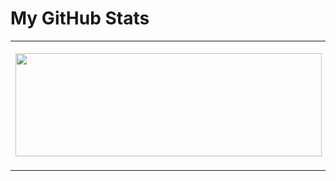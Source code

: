 
# My GitHub Stats


<table style="border: none;" width="100%" height="100%" >
  <tr style="border:none;">
      <td style="border:none;"><img width="490" height="165" src="https://github-readme-stats.vercel.app/api?username=JesusHuayhua&show_icons=true&hide=&count_private=true&title_color=6366f1&text_color=14b8a6&icon_color=a855f7&bg_color=181824&hide_border=true&show_icons=true"/></td>
      <td style="border:none;"><img width="400" height="200" src="https://github-readme-stats.vercel.app/api/top-langs/?username=JesusHuayhua&langs_count=10&title_color=6366f1&text_color=14b8a6&icon_color=a855f7&bg_color=181824&hide_border=true&locale=en&custom_title=Top%20%Languages" alt="Top Languages" /></td>
  </tr>
</table>
<!-- <div style="text-algin:center;">
<p>
    <img width="490" height="165" src="https://github-readme-stats.vercel.app/api?username=JesusHuayhua&show_icons=true&hide=&count_private=true&title_color=6366f1&text_color=14b8a6&icon_color=a855f7&bg_color=181824&hide_border=true&show_icons=true"/>
    <img width="400" height="200" src="https://github-readme-stats.vercel.app/api/top-langs/?username=JesusHuayhua&langs_count=10&title_color=6366f1&text_color=14b8a6&icon_color=a855f7&bg_color=181824&hide_border=true&locale=en&custom_title=Top%20%Languages" alt="Top Languages" />    
</p>
</div> -->

## Programming languages I learned in college

<div style="text-align: center;">
<p>
  <img src="https://img.shields.io/badge/C-00599C?style=for-the-badge&logo=c&logoColor=white">
  <img src="https://img.shields.io/badge/C++-%2300599C.svg?logo=c%2B%2B&logoColor=white">
  <img src="https://img.shields.io/badge/Oracle%20Database-F80000?style=for-the-badge&logo=Oracle&logoColor=white">
  <img src="https://img.shields.io/badge/Python-3776AB?style=for-the-badge&logo=python&logoColor=white">
  <img src="https://img.shields.io/badge/Java-ED8B00?style=for-the-badge&logo=openjdk&logoColor=white">
  <img src="https://img.shields.io/badge/R-276DC3?style=for-the-badge&logo=r&logoColor=white">
</p>
</div>

## IDE's I used in college

<div style="text-align: center;">
<p>
    <img src="https://img.shields.io/badge/NetBeans%20IDE-1B6AC6.svg?logo=apache-netbeans-ide&logoColor=white"/>
    <img src="https://img.shields.io/badge/Notepad++-90E59A.svg?style=for-the-badge&logo=notepad%2B%2B&logoColor=black">
    <img src="https://img.shields.io/badge/RStudio-75AADB?style=for-the-badge&logo=RStudio&logoColor=white">
    <img src="https://img.shields.io/badge/Visual_Studio-5C2D91?style=for-the-badge&logo=visual%20studio&logoColor=white">
</p>
</div>